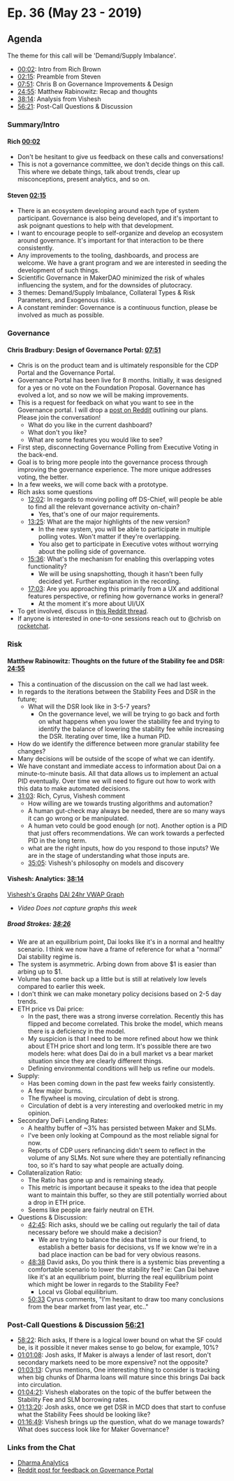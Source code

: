 # Ep. 36 (May 23 - 2019)

## Agenda
The theme for this call will be 'Demand/Supply Imbalance'.
- [00:02](https://youtu.be/E-YDss-fS6U?t=3): Intro from Rich Brown
- [02:15](https://youtu.be/E-YDss-fS6U?t=135): Preamble from Steven 
- [07:51](https://youtu.be/E-YDss-fS6U?t=470): Chris B on Governance Improvements & Design 
- [24:55](https://youtu.be/E-YDss-fS6U?t=1495): Matthew Rabinowitz: Recap and thoughts
- [38:14](https://youtu.be/E-YDss-fS6U?t=2297): Analysis from Vishesh
- [56:21](https://youtu.be/E-YDss-fS6U?t=3383): Post-Call Questions & Discussion 

### Summary/Intro
#### Rich [00:02](https://youtu.be/E-YDss-fS6U?t=3)
- Don't be hesitant to give us feedback on these calls and conversations! 
- This is not a governance committee, we don't decide things on this call. This where we debate things, talk about trends, clear up misconceptions, present analytics, and so on. 

#### Steven [02:15](https://youtu.be/E-YDss-fS6U?t=135)
- There is an ecosystem developing around each type of system participant. Governance is also being developed, and it's important to ask poignant questions to help with that development. 
- I want to encourage people to self-organize and develop an ecosystem around governance. It's important for that interaction to be there consistently. 
- Any improvements to the tooling, dashboards, and process are welcome. We have a grant program and we are interested in seeding the development of such things. 
- Scientific Governance in MakerDAO minimized the risk of whales influencing the system, and for the downsides of plutocracy. 
- 3 themes: Demand/Supply Imbalance, Collateral Types & Risk Parameters, and Exogenous risks. 
- A constant reminder: Governance is a continuous function, please be involved as much as possible. 

### Governance
#### Chris Bradbury: Design of Governance Portal: [07:51](https://youtu.be/E-YDss-fS6U?t=470)
- Chris is on the product team and is ultimately responsible for the CDP Portal and the Governance Portal. 
- Governance Portal has been live for 8 months. Initially, it was designed for a yes or no vote on the Foundation Proposal. Governance has evolved a lot, and so now we will be making improvements. 
- This is a request for feedback on what you want to see in the Governance portal. I will drop a [post on Reddit](https://www.reddit.com/r/mkrgov/comments/bs53er/request_for_feedback_governance_voting/) outlining our plans. Please join the conversation! 
    - What do you like in the current dashboard? 
    - What don't you like?
    - What are some features you would like to see?
- First step, disconnecting Governance Polling from Executive Voting in the back-end.
- Goal is to bring more people into the governance process through improving the governance experience. The more unique addresses voting, the better. 
- In a few weeks, we will come back with a prototype.
- Rich asks some questions 
    - [12:02](https://youtu.be/E-YDss-fS6U?t=721): In regards to moving polling off DS-Chief, will people be able to find all the relevant governance activity on-chain? 
        - Yes, that's one of our major requirements.
    - [13:25](https://youtu.be/E-YDss-fS6U?t=806): What are the major highlights of the new version? 
        - In the new system, you will be able to participate in multiple polling votes. Won't matter if they're overlapping. 
        - You also get to participate in Executive votes without worrying about the polling side of governance. 
    - [15:36](https://youtu.be/E-YDss-fS6U?t=936): What's the mechanism for enabling this overlapping votes functionality? 
        - We will be using snapshotting, though it hasn't been fully decided yet. Further explanation in the recording. 
    - [17:03](https://youtu.be/E-YDss-fS6U?t=1023): Are you approaching this primarily from a UX and additional features perspective, or refining how governance works in general? 
        - At the moment it's more about UI/UX 
-  To get involved, discuss in [this Reddit thread](https://www.reddit.com/r/mkrgov/comments/bs53er/request_for_feedback_governance_voting/).
-  If anyone is interested in one-to-one sessions reach out to @chrisb on [rocketchat](https://chat.makerdao.com). 


### Risk

#### Matthew Rabinowitz: Thoughts on the future of the Stability fee and DSR: [24:55](https://youtu.be/E-YDss-fS6U?t=1495)
- This a continuation of the discussion on the call we had last week. 
- In regards to the iterations between the Stability Fees and DSR in the future;
    - What will the DSR look like in 3-5-7 years? 
        - On the governance level, we will be trying to go back and forth on what happens when you lower the stability fee and trying to identify the balance of lowering the stability fee while increasing the DSR. Iterating over time, like a human PID. 
- How do we identify the difference between more granular stability fee changes? 
- Many decisions will be outside of the scope of what we can identify. 
- We have constant and immediate access to information about Dai on a minute-to-minute basis. All that data allows us to implement an actual PID eventually. Over time we will need to figure out how to work with this data to make automated decisions. 
- [31:03](https://youtu.be/E-YDss-fS6U?t=1866): Rich, Cyrus, Vishesh comment 
    - How willing are we towards trusting algorithms and automation? 
    - A human gut-check may always be needed, there are so many ways it can go wrong or be manipulated. 
    - A human veto could be good enough (or not). Another option is a PID that just offers recommendations. We can work towards a perfected PID in the long term. 
    - what are the right inputs, how do you respond to those inputs? We are in the stage of understanding what those inputs are. 
    - [35:05](https://youtu.be/E-YDss-fS6U?t=2108): Vishesh's philosophy on models and discovery

#### Vishesh: Analytics: [38:14](https://youtu.be/E-YDss-fS6U?t=2297) 
[Vishesh's Graphs](http://makerdao.descipher.io/)
[DAI 24hr VWAP Graph](http://dai.descipher.io/)

- _Video Does not capture graphs this week_ 

##### Broad Strokes: [38:26](https://youtu.be/E-YDss-fS6U?t=2314)
- We are at an equilibrium point, Dai looks like it's in a normal and healthy scenario. I think we now have a frame of reference for what a "normal" Dai stability regime is. 
- The system is asymmetric. Arbing down from above $1 is easier than arbing up to $1. 
- Volume has come back up a little but is still at relatively low levels compared to earlier this week. 
- I don't think we can make monetary policy decisions based on 2-5 day trends.
- ETH price vs Dai price: 
    - In the past, there was a strong inverse correlation. Recently this has flipped and become correlated. This broke the model, which means there is a deficiency in the model. 
    - My suspicion is that I need to be more refined about how we think about ETH price short and long term. It's possible there are two models here: what does Dai do in a bull market vs a bear market situation since they are clearly different things. 
    -  Defining environmental conditions will help us refine our models. 
- Supply:
    - Has been coming down in the past few weeks fairly consistently. 
    - A few major burns. 
    - The flywheel is moving, circulation of debt is strong. 
    - Circulation of debt is a very interesting and overlooked metric in my opinion.
- Secondary DeFi Lending Rates:
    - A healthy buffer of ~3% has persisted between Maker and SLMs.
    - I've been only looking at Compound as the most reliable signal for now. 
    - Reports of CDP users refinancing didn't seem to reflect in the volume of any SLMs. Not sure where they are potentially refinancing too, so it's hard to say what people are actually doing. 
- Collateralization Ratio: 
    - The Ratio has gone up and is remaining steady. 
    - This metric is important because it speaks to the idea that people want to maintain this buffer, so they are still potentially worried about a drop in ETH price. 
    - Seems like people are fairly neutral on ETH. 
- Questions & Discussion: 
    - [42:45](https://youtu.be/E-YDss-fS6U?t=2565): Rich asks, should we be calling out regularly the tail of data necessary before we should make a decision? 
        - We are trying to balance the idea that time is our friend, to establish a better basis for decisions, vs If we know we're in a bad place inaction can be bad for very obvious reasons.
    - [48:38](https://youtu.be/E-YDss-fS6U?t=2918) David asks, Do you think there is a systemic bias preventing a comfortable scenario to lower the stability fee? ie: Can Dai behave like it's at an equilibrium point, blurring the real equilibrium point which might be lower in regards to the Stability Fee?
        - Local vs Global equilibrium. 
    - [50:33](https://youtu.be/E-YDss-fS6U?t=3033) Cyrus comments, "I'm hesitant to draw too many conclusions from the bear market from last year, etc.."


### Post-Call Questions & Discussion [56:21](https://youtu.be/E-YDss-fS6U?t=3383)
- [58:22](https://youtu.be/E-YDss-fS6U?t=3501): Rich asks, If there is a logical lower bound on what the SF could be, is it possible it never makes sense to go below, for example, 10%? 
- [01:01:08](https://youtu.be/E-YDss-fS6U?t=3669): Josh asks, If Maker is always a lender of last resort, don't secondary markets need to be more expensive? not the opposite? 
- [01:03:13](https://youtu.be/E-YDss-fS6U?t=3793): Cyrus mentions, One interesting thing to consider is tracking when big chunks of Dharma loans will mature since this brings Dai back into circulation. 
- [01:04:21](https://youtu.be/E-YDss-fS6U?t=3861): Vishesh elaborates on the topic of the buffer between the Stability Fee and SLM borrowing rates. 
- [01:13:20](https://youtu.be/E-YDss-fS6U?t=4402): Josh asks, once we get DSR in MCD does that start to confuse what the Stability Fees should be looking like? 
- [01:16:49](https://youtu.be/E-YDss-fS6U?t=4609): Vishesh brings up the question, what do we manage towards? What does success look like for Maker Governance? 


### Links from the Chat
- [Dharma Analytics](https://dharmalytics.io/)
- [Reddit post for feedback on Governance Portal](https://www.reddit.com/r/mkrgov/comments/bs53er/request_for_feedback_governance_voting/)
